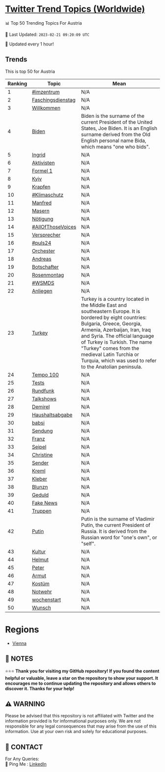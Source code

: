 [Twitter Trend Topics (Worldwide)](https://github.com/ErcinDedeoglu/Twitter-Trend-Topics)
==========


📊 Top 50 Trending Topics For Austria

📆 Last Updated: `2023-02-21 09:20:09 UTC`

🔧 Updated every 1 hour!


## Trends

This is top 50 for Austria

| Ranking | Topic | Mean |
| ------- | ------------ | ------------ |
| 1 | [#imzentrum](http://twitter.com/search?q=%23imzentrum) | N/A |
| 2 | [Faschingsdienstag](http://twitter.com/search?q=Faschingsdienstag) | N/A |
| 3 | [Willkommen](http://twitter.com/search?q=Willkommen) | N/A |
| 4 | [Biden](http://twitter.com/search?q=Biden) | Biden is the surname of the current President of the United States, Joe Biden. It is an English surname derived from the Old English personal name Bida, which means "one who bids". |
| 5 | [Ingrid](http://twitter.com/search?q=Ingrid) | N/A |
| 6 | [Aktivisten](http://twitter.com/search?q=Aktivisten) | N/A |
| 7 | [Formel 1](http://twitter.com/search?q=Formel+1) | N/A |
| 8 | [Kyiv](http://twitter.com/search?q=Kyiv) | N/A |
| 9 | [Krapfen](http://twitter.com/search?q=Krapfen) | N/A |
| 10 | [#Klimaschutz](http://twitter.com/search?q=%23Klimaschutz) | N/A |
| 11 | [Manfred](http://twitter.com/search?q=Manfred) | N/A |
| 12 | [Masern](http://twitter.com/search?q=Masern) | N/A |
| 13 | [Nötigung](http://twitter.com/search?q=N%c3%b6tigung) | N/A |
| 14 | [#AllOfThoseVoices](http://twitter.com/search?q=%23AllOfThoseVoices) | N/A |
| 15 | [Versprecher](http://twitter.com/search?q=Versprecher) | N/A |
| 16 | [#puls24](http://twitter.com/search?q=%23puls24) | N/A |
| 17 | [Orchester](http://twitter.com/search?q=Orchester) | N/A |
| 18 | [Andreas](http://twitter.com/search?q=Andreas) | N/A |
| 19 | [Botschafter](http://twitter.com/search?q=Botschafter) | N/A |
| 20 | [Rosenmontag](http://twitter.com/search?q=Rosenmontag) | N/A |
| 21 | [#WSMDS](http://twitter.com/search?q=%23WSMDS) | N/A |
| 22 | [Anliegen](http://twitter.com/search?q=Anliegen) | N/A |
| 23 | [Turkey](http://twitter.com/search?q=Turkey) | Turkey is a country located in the Middle East and southeastern Europe. It is bordered by eight countries: Bulgaria, Greece, Georgia, Armenia, Azerbaijan, Iran, Iraq and Syria. The official language of Turkey is Turkish. The name "Turkey" comes from the medieval Latin Turchia or Turquia, which was used to refer to the Anatolian peninsula. |
| 24 | [Tempo 100](http://twitter.com/search?q=Tempo+100) | N/A |
| 25 | [Tests](http://twitter.com/search?q=Tests) | N/A |
| 26 | [Rundfunk](http://twitter.com/search?q=Rundfunk) | N/A |
| 27 | [Talkshows](http://twitter.com/search?q=Talkshows) | N/A |
| 28 | [Demirel](http://twitter.com/search?q=Demirel) | N/A |
| 29 | [Haushaltsabgabe](http://twitter.com/search?q=Haushaltsabgabe) | N/A |
| 30 | [babsi](http://twitter.com/search?q=babsi) | N/A |
| 31 | [Sendung](http://twitter.com/search?q=Sendung) | N/A |
| 32 | [Franz](http://twitter.com/search?q=Franz) | N/A |
| 33 | [Seipel](http://twitter.com/search?q=Seipel) | N/A |
| 34 | [Christine](http://twitter.com/search?q=Christine) | N/A |
| 35 | [Sender](http://twitter.com/search?q=Sender) | N/A |
| 36 | [Kreml](http://twitter.com/search?q=Kreml) | N/A |
| 37 | [Kleber](http://twitter.com/search?q=Kleber) | N/A |
| 38 | [Blunzn](http://twitter.com/search?q=Blunzn) | N/A |
| 39 | [Geduld](http://twitter.com/search?q=Geduld) | N/A |
| 40 | [Fake News](http://twitter.com/search?q=Fake+News) | N/A |
| 41 | [Truppen](http://twitter.com/search?q=Truppen) | N/A |
| 42 | [Putin](http://twitter.com/search?q=Putin) | Putin is the surname of Vladimir Putin, the current President of Russia. It is derived from the Russian word for "one's own", or "self". |
| 43 | [Kultur](http://twitter.com/search?q=Kultur) | N/A |
| 44 | [Helmut](http://twitter.com/search?q=Helmut) | N/A |
| 45 | [Peter](http://twitter.com/search?q=Peter) | N/A |
| 46 | [Armut](http://twitter.com/search?q=Armut) | N/A |
| 47 | [Kostüm](http://twitter.com/search?q=Kost%c3%bcm) | N/A |
| 48 | [Notwehr](http://twitter.com/search?q=Notwehr) | N/A |
| 49 | [wochenstart](http://twitter.com/search?q=wochenstart) | N/A |
| 50 | [Wunsch](http://twitter.com/search?q=Wunsch) | N/A |



# Regions

* [Vienna](</Austria/Vienna.md>)



## 📝 NOTES

⭐⭐⭐ **Thank you for visiting my GitHub repository! If you found the content helpful or valuable, leave a star on the repository to show your support. It encourages me to continue updating the repository and allows others to discover it. Thanks for your help!**


## ⚠️ WARNING

Please be advised that this repository is not affiliated with Twitter and the information provided is for informational purposes only. We are not responsible for any legal consequences that may arise from the use of this information. Use at your own risk and solely for educational purposes.


## 📨 CONTACT

 For Any Queries:  
            🏓 Ping Me : [LinkedIn](https://www.linkedin.com/in/ercindedeoglu/)
